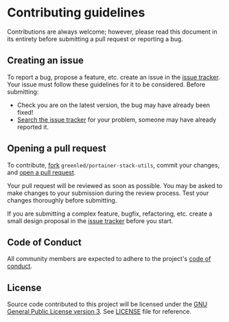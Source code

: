 # Contributing guidelines

Contributions are always welcome; however, please read this document in its entirety before submitting a pull request or reporting a bug.

## Creating an issue

To report a bug, propose a feature, etc. create an issue in the [issue tracker](https://github.com/greenled/portainer-stack-utils/issues). Your issue must follow these guidelines for it to be considered. Before submitting:

- Check you are on the latest version, the bug may have already been fixed!
- [Search the issue tracker](https://github.com/greenled/portainer-stack-utils/issues) for your problem, someone may have already reported it.

## Opening a pull request

To contribute, [fork](https://help.github.com/articles/fork-a-repo/)
`greenled/portainer-stack-utils`, commit your changes, and [open a pull
request](https://help.github.com/articles/using-pull-requests/).

Your pull request will be reviewed as soon as possible. You may be asked to make changes to your submission during the review process. Test your changes thoroughly before submitting.

If you are submitting a complex feature, bugfix, refactoring, etc. create a small design proposal in the [issue tracker](https://github.com/greenled/portainer-stack-utils/issues) before you start.

## Code of Conduct

All community members are expected to adhere to the project's [code of conduct](CODE_OF_CONDUCT.md).

## License

Source code contributed to this project will be licensed under the [GNU General Public License version 3](https://www.gnu.org/licenses/gpl-3.0.en.html). See [LICENSE](LICENSE) file for reference.
